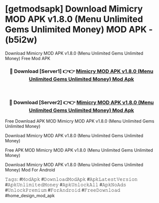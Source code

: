 # [getmodsapk] Download Mimicry MOD APK v1.8.0 (Menu Unlimited Gems Unlimited Money) MOD APK - (b5i2w)
Download Mimicry MOD APK v1.8.0 (Menu Unlimited Gems Unlimited Money) Free Mod APK

<div align="center">
<h3>🔴 Download [Server1] 👉👉 <a href="https://apk-comot.site?title=Mimicry_MOD_APK_v1.8.0_(Menu_Unlimited_Gems_Unlimited_Money)">Mimicry MOD APK v1.8.0 (Menu Unlimited Gems Unlimited Money) Mod Apk</a></h3><br>

<h3>🔴 Download [Server2] 👉👉 <a href="https://apk-comot.site?title=Mimicry_MOD_APK_v1.8.0_(Menu_Unlimited_Gems_Unlimited_Money)">Mimicry MOD APK v1.8.0 (Menu Unlimited Gems Unlimited Money) Mod Apk</a></h3>
</div>


Free Download APK MOD Mimicry MOD APK v1.8.0 (Menu Unlimited Gems Unlimited Money)

Download Mimicry MOD APK v1.8.0 (Menu Unlimited Gems Unlimited Money) 

Free APK MOD Mimicry MOD APK v1.8.0 (Menu Unlimited Gems Unlimited Money) 

Download Mimicry MOD APK v1.8.0 (Menu Unlimited Gems Unlimited Money) Mod For Android

𝚃𝚊𝚐𝚜: #𝙼𝚘𝚍𝙰𝚙𝚔 #𝙳𝚘𝚠𝚗𝚕𝚘𝚊𝚍𝙼𝚘𝚍𝙰𝚙𝚔 #𝙰𝚙𝚔𝙻𝚊𝚝𝚎𝚜𝚝𝚅𝚎𝚛𝚜𝚒𝚘𝚗 #𝙰𝚙𝚔𝚄𝚗𝚕𝚒𝚖𝚒𝚝𝚎𝚍𝙼𝚘𝚗𝚎𝚢 #𝙰𝚙𝚔𝚄𝚗𝚕𝚘𝚌𝚔𝙰𝚕𝚕 #𝙰𝚙𝚔𝙽𝚘𝙰𝚍𝚜 #𝚄𝚗𝚕𝚘𝚌𝚔𝙿𝚛𝚎𝚖𝚒𝚞𝚖 #𝙵𝚘𝚛𝙰𝚗𝚍𝚛𝚘𝚒𝚍 #𝙵𝚛𝚎𝚎𝙳𝚘𝚠𝚗𝚕𝚘𝚊𝚍 #home_design_mod_apk